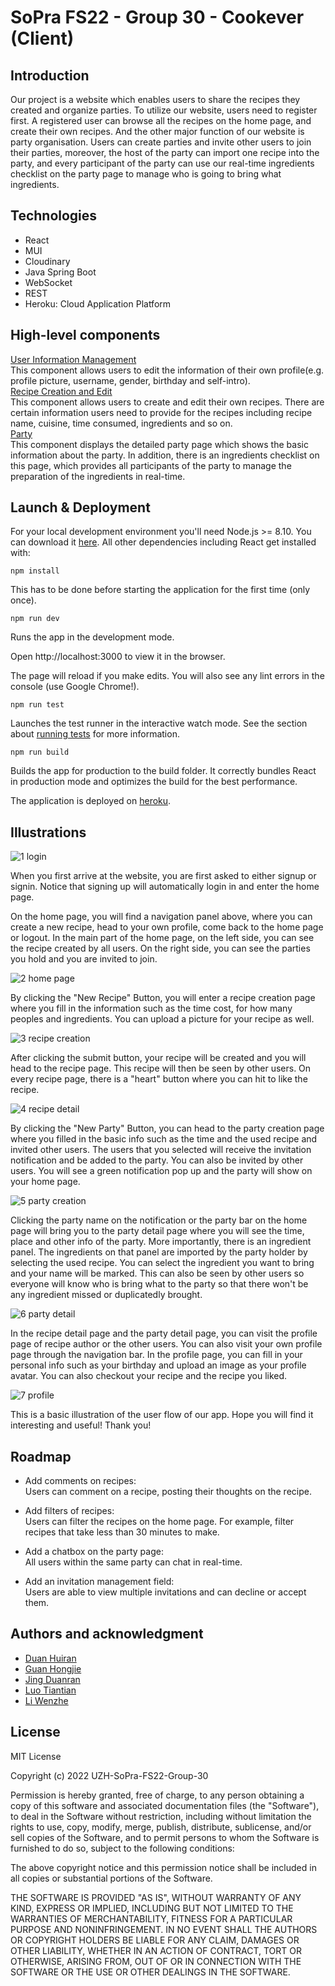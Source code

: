 # SoPra FS22 - Group 30 - Cookever (Client)

## Introduction
Our project is a website which enables users to share the recipes they created and organize parties. To utilize our website, users need to register first. A registered user can browse all the recipes on the home page, and create their own recipes. And the other major function of our website is party organisation. Users can create parties and invite other users to join their parties, moreover, the host of the party can import one recipe into the party, and every participant of the party can use our real-time ingredients checklist on the party page to manage who is going to bring what ingredients.

## Technologies
* React
* MUI
* Cloudinary
* Java Spring Boot
* WebSocket
* REST
* Heroku: Cloud Application Platform

## High-level components
[User Information Management](https://github.com/sopra-fs22-group-30/sopra-fs22-group-30-client/blob/master/src/components/views/Profile_edit.js) <br/>
This component allows users to edit the information of their own profile(e.g. profile picture, username, gender, birthday and self-intro).<br/>
[Recipe Creation and Edit](https://github.com/sopra-fs22-group-30/sopra-fs22-group-30-client/blob/master/src/components/views/Recipe_creation_or_edit.js) <br/>
This component allows users to create and edit their own recipes. There are certain information users need to provide for the recipes including recipe name, cuisine, time consumed, ingredients and so on.<br/>
[Party](https://github.com/sopra-fs22-group-30/sopra-fs22-group-30-client/blob/master/src/components/views/Party.js) <br/>
This component displays the detailed party page which shows the basic information about the party. In addition, there is an ingredients checklist on this page, which provides all participants of the party to manage the preparation of the ingredients in real-time.<br/>
## Launch & Deployment
For your local development environment you'll need Node.js >= 8.10. You can download it [here](https://nodejs.org/en/). All other dependencies including React get installed with:

`npm install`

This has to be done before starting the application for the first time (only once).

`npm run dev`

Runs the app in the development mode.

Open http://localhost:3000 to view it in the browser.

The page will reload if you make edits.
You will also see any lint errors in the console (use Google Chrome!).

`npm run test`

Launches the test runner in the interactive watch mode.
See the section about [running tests](https://create-react-app.dev/docs/running-tests/) for more information.

`npm run build`

Builds the app for production to the build folder.
It correctly bundles React in production mode and optimizes the build for the best performance.

The application is deployed on [heroku](https://sopra-fs22-group-30-client.herokuapp.com/login).

## Illustrations

![1 login](https://user-images.githubusercontent.com/49683560/170845161-0fc26952-dc93-4d34-b19a-365425459347.png)

When you first arrive at the website, you are first asked to either signup or signin. Notice that signing up will automatically login in and enter the home page. 

On the home page, you will find a navigation panel above, where you can create a new recipe, head to your own profile, come back to the home page or logout. In the main part of the home page, on the left side, you can see the recipe created by all users. On the right side, you can see the parties you hold and you are invited to join.

![2 home page](https://user-images.githubusercontent.com/49683560/170845039-d262bf88-6ae0-4214-a101-dcbdde0fc63a.png)

By clicking the "New Recipe" Button, you will enter a recipe creation page where you fill in the information such as the time cost, for how many peoples and ingredients. You can upload a picture for your recipe as well.

![3 recipe creation](https://user-images.githubusercontent.com/49683560/170845044-95e8849f-d6d2-4410-8bf5-c5ba2fcbfe5a.png)

After clicking the submit button, your recipe will be created and you will head to the recipe page. This recipe will then be seen by other users. On every recipe page, there is a "heart" button where you can hit to like the recipe. 

![4 recipe detail](https://user-images.githubusercontent.com/49683560/170845047-5a9a8ce8-9a89-4250-9a88-9e10e69ba4e9.png)

By clicking the "New Party" Button, you can head to the party creation page where you filled in the basic info such as the time and the used recipe and invited other users. The users that you selected will receive the invitation notification and be added to the party. You can also be invited by other users. You will see a green notification pop up and the party will show on your home page.

![5 party creation](https://user-images.githubusercontent.com/49683560/170845058-863e2422-8430-4528-96f3-b71f0b87df24.png)

Clicking the party name on the notification or the party bar on the home page will bring you to the party detail page where you will see the time, place and other info of the party. More importantly, there is an ingredient panel. The ingredients on that panel are imported by the party holder by selecting the used recipe. You can select the ingredient you want to bring and your name will be marked. This can also be seen by other users so everyone will know who is bring what to the party so that there won't be any ingredient missed or duplicatedly brought.

![6 party detail](https://user-images.githubusercontent.com/49683560/170845086-58809554-7e1c-4a0a-98ef-56e25ae7839d.png)

In the recipe detail page and the party detail page, you can visit the profile page of recipe author or the other users. You can also visit your own profile page through the navigation bar. In the profile page, you can fill in your personal info such as your birthday and upload an image as your profile avatar. You can also checkout your recipe and the recipe you liked.

![7 profile](https://user-images.githubusercontent.com/49683560/170845089-0c42021a-6a02-4159-9084-561765f8087b.png)

This is a basic illustration of the user flow of our app. 
Hope you will find it interesting and useful! Thank you!






## Roadmap
- Add comments on recipes:<br/>
Users can comment on a recipe, posting their thoughts on the recipe.

- Add filters of recipes:<br/>
Users can filter the recipes on the home page. For example, filter recipes that take less than 30 minutes to make.

- Add a chatbox on the party page:<br/>
All users within the same party can chat in real-time.

- Add an invitation management field:<br/>
Users are able to view multiple invitations and can decline or accept them.

## Authors and acknowledgment
- [Duan Huiran](https://github.com/duanhuiran)
- [Guan Hongjie](https://github.com/HJGuan)
- [Jing Duanran](https://github.com/duanranjing)
- [Luo Tiantian](https://github.com/tluo3032)
- [Li Wenzhe](https://github.com/wenzli0510)

## License
MIT License

Copyright (c) 2022 UZH-SoPra-FS22-Group-30

Permission is hereby granted, free of charge, to any person obtaining a copy of this software and associated documentation files (the "Software"), to deal in the Software without restriction, including without limitation the rights to use, copy, modify, merge, publish, distribute, sublicense, and/or sell copies of the Software, and to permit persons to whom the Software is furnished to do so, subject to the following conditions:

The above copyright notice and this permission notice shall be included in all
copies or substantial portions of the Software.

THE SOFTWARE IS PROVIDED "AS IS", WITHOUT WARRANTY OF ANY KIND, EXPRESS OR IMPLIED, INCLUDING BUT NOT LIMITED TO THE WARRANTIES OF MERCHANTABILITY, FITNESS FOR A PARTICULAR PURPOSE AND NONINFRINGEMENT. IN NO EVENT SHALL THE AUTHORS OR COPYRIGHT HOLDERS BE LIABLE FOR ANY CLAIM, DAMAGES OR OTHER LIABILITY, WHETHER IN AN ACTION OF CONTRACT, TORT OR OTHERWISE, ARISING FROM, OUT OF OR IN CONNECTION WITH THE SOFTWARE OR THE USE OR OTHER DEALINGS IN THE SOFTWARE.
